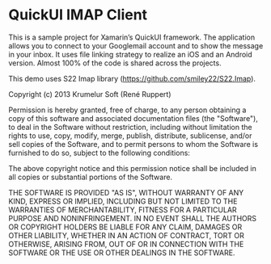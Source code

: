 QuickUI IMAP Client
===================

This is a sample project for Xamarin’s QuickUI framework.
The application allows you to connect to your Googlemail account and to show the message in your inbox.
It uses file linking strategy to realize an iOS and an Android version.
Almost 100% of the code is shared across the projects.

This demo uses S22 Imap library (https://github.com/smiley22/S22.Imap).

Copyright (c) 2013 Krumelur Soft (René Ruppert)

Permission is hereby granted, free of charge, to any person obtaining a copy of this software and associated documentation files (the "Software"), to deal in the Software without restriction, including without limitation the rights to use, copy, modify, merge, publish, distribute, sublicense, and/or sell copies of the Software, and to permit persons to whom the Software is furnished to do so, subject to the following conditions:

The above copyright notice and this permission notice shall be included in all copies or substantial portions of the Software.

THE SOFTWARE IS PROVIDED "AS IS", WITHOUT WARRANTY OF ANY KIND, EXPRESS OR IMPLIED, INCLUDING BUT NOT LIMITED TO THE WARRANTIES OF MERCHANTABILITY, FITNESS FOR A PARTICULAR PURPOSE AND NONINFRINGEMENT. IN NO EVENT SHALL THE AUTHORS OR COPYRIGHT HOLDERS BE LIABLE FOR ANY CLAIM, DAMAGES OR OTHER LIABILITY, WHETHER IN AN ACTION OF CONTRACT, TORT OR OTHERWISE, ARISING FROM, OUT OF OR IN CONNECTION WITH THE SOFTWARE OR THE USE OR OTHER DEALINGS IN THE SOFTWARE.